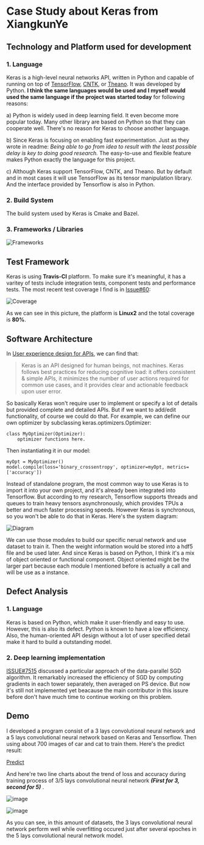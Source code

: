 # Case Study about Keras from XiangkunYe
## Technology and Platform used for development
### 1. Language
Keras is a high-level neural networks API, written in Python and capable of running on top of [TensorFlow](https://github.com/tensorflow/tensorflow), [CNTK](https://github.com/Microsoft/cntk), or [Theano](https://github.com/Theano/Theano). 
It was developed by Python. **I think the same languages would be used and I myself would used the same language if the project was started today** for following reasons:

a) Python is widely used in deep learning field. It even become more popular today. Many other library are based on Python so that they can cooperate well. There's no reason for Keras to choose another language.

b) Since Keras is focusing on enabling fast experimentation. Just as they wrote in readme: *Being able to go from idea to result with the least possible delay is key to doing good research.* 
The easy-to-use and flexible feature makes Python exactly the language for this project.

c) Although Keras support TensorFlow, CNTK, and Theano. But by default and in most cases it will use TensorFlow as its tensor manipulation library. And the interface provided by Tensorflow is also in Python.
### 2. Build System
The build system used by Keras is Cmake and Bazel.
### 3. Frameworks / Libraries
![Frameworks](https://github.com/ec500-software-engineering/case-study-XiangkunYe/blob/master/Frameworks.png)
## Test Framework
Keras is using **Travis-CI** platform. To make sure it's meaningful, it has a varitey of tests include integration tests, component tests and performance tests. The most recent test coverage I find is in 
[Issue#60](https://github.com/keras-team/keras/issues/60):

![Coverage](https://github.com/ec500-software-engineering/case-study-XiangkunYe/blob/master/Test_Coverage.png) 

As we can see in this picture, the platform is **Linux2** and the total coverage is **80%**.
## Software Architecture
In [User experience design for APIs](https://blog.keras.io/user-experience-design-for-apis.html), we can find that:
>Keras is an API designed for human beings, not machines. Keras follows best practices for reducing cognitive load: it offers consistent & simple APIs, it minimizes the number of user actions required for common use cases, and it provides clear and actionable feedback upon user error.

So basically Keras won't require user to implement or specify a lot of details but provided complete and detailed APIs. But if we want to add/edit functionality, of course we could do that. For example, we can define our own optimizer by subclassing keras.optimizers.Optimizer:
```
class MyOptimizer(Optimizer):
    optimizer functions here.
```
Then instantiating it in our model:
```
myOpt = MyOptimizer()
model.compile(loss='binary_crossentropy', optimizer=myOpt, metrics= ['accuracy'])
```
Instead of standalone program, the most common way to use Keras is to import it into your own project, and it's already been integrated into Tensorflow.
But according to my research, Tensorflow supports threads and queues to train heavy tensors asynchronously, which provides TPUs a better and much faster processing speeds. However Keras is synchronous, so you won't be able to do that in Keras. Here's the system diagram:

![Diagram](https://github.com/ec500-software-engineering/case-study-XiangkunYe/blob/master/System_Diagram.png) 

We can use those modules to build our specific nerual network and use dataset to train it. Then the weight information would be stored into a hdf5 file and be used later. And since Keras is based on Python, I think it's a mix of object oriented or functional component. Object oriented
might be the larger part because each module I mentioned before is actually a call and will be use as a instance.
##  Defect Analysis
### 1. Language
Keras is based on Python, which make it user-friendly and easy to use. However, this is also its defect. Python is known to have a low efficiency. Also, the human-oriented API design without a lot of user specified detail make it hard to build a outstanding model.
### 2. Deep learning implementation
[ISSUE#7515](https://github.com/keras-team/keras/issues/7515) discussed a particular approach of the data-parallel SGD algorithm. It remarkably increased the efficiency of SGD by computing gradients in each tower separately, then averaged on PS device. But now it's still not implemented yet beacause
the main contributor in this issure before don't have much time to continue working on this problem.
## Demo
I developed a program consist of a 3 lays convolutional neural network and a 5 lays convolutional neural network based on Keras and Tensorflow.
Then using about 700 images of car and cat to train them. Here's the predict result:

[Predict](https://github.com/ec500-software-engineering/case-study-XiangkunYe/blob/master/Predict.png) 

And here're two line charts about the trend of loss and accuracy during training process of 3/5 lays convolutional neural network ***(First for 3, second for 5)*** .

![image](https://github.com/XiangkunYe/EC601_Deep-Learning/blob/master/Chart/Original_Chart3.png)

![image](https://github.com/XiangkunYe/EC601_Deep-Learning/blob/master/Chart/Original_Chart5.png)

As you can see, in this amount of datasets, the 3 lays convolutional neural network perform well while overfitting occured just after several epoches in the 5 lays convolutional neural network model.
